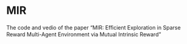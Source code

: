 # MIR
The code and vedio of the paper “MIR: Eﬀicient Exploration in Sparse Reward Multi-Agent Environment via Mutual Intrinsic Reward”
